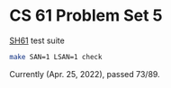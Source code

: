 CS 61 Problem Set 5
===================

[SH61](https://github.com/cs61/cs61-f21-psets/tree/main/pset5) test suite

```bash
make SAN=1 LSAN=1 check
```

Currently (Apr. 25, 2022), passed 73/89.
